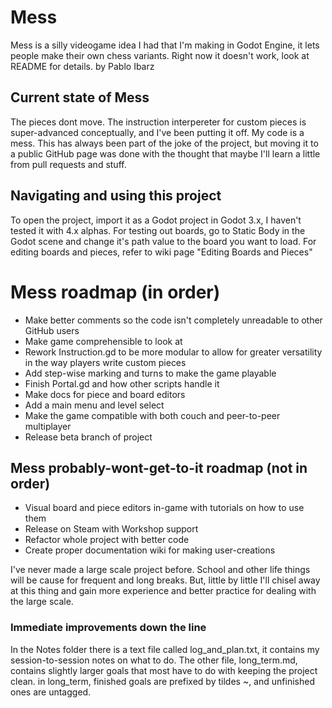 # Mess
Mess is a silly videogame idea I had that I'm making in Godot Engine, it lets people make their own chess variants. 
Right now it doesn't work, look at README for details.
by Pablo Ibarz

## Current state of Mess
The pieces dont move. The instruction interpereter for custom pieces is super-advanced conceptually, and I've been putting it off.
My code is a mess. This has always been part of the joke of the project, but moving it to a public GitHub page was done with the thought that maybe I'll learn a little from pull requests and stuff.

## Navigating and using this project
To open the project, import it as a Godot project in Godot 3.x, I haven't tested it with 4.x alphas.
For testing out boards, go to Static Body in the Godot scene and change it's path value to the board you want to load.
For editing boards and pieces, refer to wiki page "Editing Boards and Pieces"

# Mess roadmap (in order)
 - Make better comments so the code isn't completely unreadable to other GitHub users
 - Make game comprehensible to look at
 - Rework Instruction.gd to be more modular to allow for greater versatility in the way players write custom pieces
 - Add step-wise marking and turns to make the game playable
 - Finish Portal.gd and how other scripts handle it
 - Make docs for piece and board editors
 - Add a main menu and level select
 - Make the game compatible with both couch and peer-to-peer multiplayer
 - Release beta branch of project

## Mess probably-wont-get-to-it roadmap (not in order)
 - Visual board and piece editors in-game with tutorials on how to use them
 - Release on Steam with Workshop support
 - Refactor whole project with better code
 - Create proper documentation wiki for making user-creations

I've never made a large scale project before. School and other life things will be cause for frequent and long breaks.
But, little by little I'll chisel away at this thing and gain more experience and better practice for dealing with the large scale.

### Immediate improvements down the line
In the Notes folder there is a text file called log_and_plan.txt, it contains my session-to-session notes on what to do.
The other file, long_term.md, contains slightly larger goals that most have to do with keeping the project clean.
	in long_term, finished goals are prefixed by tildes ~, and unfinished ones are untagged.

